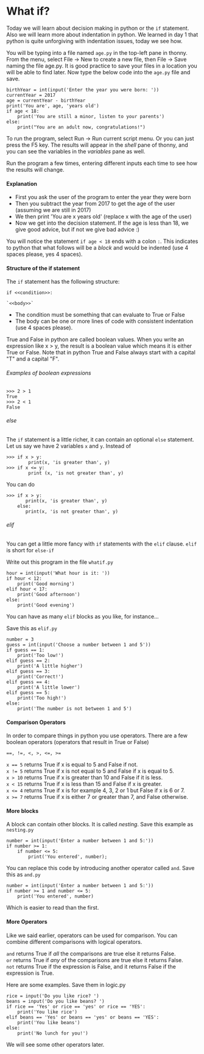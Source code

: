 # What if?

Today we will learn about decision making in python or the `if` statement. Also we will learn more about indentation in python.
We learned in day 1 that python is quite unforgiving with indentation issues, today we see how.

You will be typing into a file named `age.py` in the top-left pane in thonny.
From the menu, select File -> New to create a new file, then File -> Save naming the file age.py.
It is good practice to save your files in a location you will be able to find later.
Now type the below code into the `age.py` file and save.

```
birthYear = int(input('Enter the year you were born: '))
currentYear = 2017
age = currentYear - birthYear
print('You are', age, 'years old')
if age < 18:
    print('You are still a minor, listen to your parents')
else:
    print("You are an adult now, congratulations!")
```

To run the program, select Run -> Run current script menu. Or you can just press the F5 key. 
The results will appear in the *shell* pane of thonny, and you can see the variables in the *variables* pane as well.

Run the program a few times, entering different inputs each time to see how the results will change.

#### Explanation

- First you ask the user of the program to enter the year they were born
- Then you subtract the year from 2017 to get the age of the user (assuming we are still in 2017)
- We then print 'You are x years old' (replace x with the age of the user)
- Now we get into the decision statement. If the age is less than 18, we give good advice, but if not we give bad advice :)

You will notice the statement `if age < 18` ends with a colon `:`. 
This indicates to python that what follows will be a *block* and would be indented (use 4 spaces please, yes 4 spaces).

#### Structure of the if statement

The `if` statement has the following structure:

`if <<condition>>:`

    `<<body>>`

- The condition must be something that can evaluate to True or False
- The body can be one or more lines of code with consistent indentation (use 4 spaces please).

True and False in python are called boolean values. When you write an expression like x > y, the result is a boolean value which means it is either True or False. 
Note that in python True and False always start with a capital "T" and a capital "F".

###### Examples of boolean expressions

```
>>> 2 > 1
True
>>> 2 < 1
False
```

###### else

The `if` statement is a little richer, it can contain an optional `else` statement. 
Let us say we have 2 variables `x` and `y`. 
Instead of

```
>>> if x > y:
        print(x, 'is greater than', y)
>>> if x <= y:
        print (x, 'is not greater than', y)
```

You can do

```
>>> if x > y:
       print(x, 'is greater than', y)
    else:
       print(x, 'is not greater than', y)
```

###### elif

You can get a little more fancy with `if` statements with the `elif` clause. 
`elif` is short for `else-if`

Write out this program in the file `whatif.py`

```
hour = int(input('What hour is it: '))
if hour < 12:
    print('Good morning')
elif hour < 17:
    print('Good afternoon')
else:
    print('Good evening')
```

You can have as many `elif` blocks as you like, for instance...

Save this as `elif.py` 

```
number = 3
guess = int(input('Choose a number between 1 and 5'))
if guess == 1:
    print('Too low!')
elif guess == 2:
    print('A little higher')
elif guess == 3:
    print('Correct!')
elif guess == 4:
    print('A little lower')
elif guess == 5:
    print('Too high!')
else:
    print('The number is not between 1 and 5')
```

#### Comparison Operators

In order to compare things in python you use operators. There are a few boolean operators (operators that result in True or False)

`==, !=, <, >, <=, >=`

`x == 5` returns True if x is equal to 5 and False if not.  
`x != 5` returns True if x is not equal to 5 and False if x is equal to 5.  
`x > 10` returns True if x is greater than 10 and False if it is less.  
`x < 15` returns True if x is less than 15 and False if x is greater.  
`x <= 4` returns True if x is for example 4, 3, 2 or 1 but False if x is 6 or 7.  
`x >= 7` returns True if x is either 7 or greater than 7, and False otherwise.  

#### More blocks

A block can contain other blocks. It is called *nesting*. 
Save this example as `nesting.py`

```
number = int(input('Enter a number between 1 and 5:'))
if number >= 1:
    if number <= 5:
        print('You entered', number);
```

You can replace this code by introducing another operator called `and`. 
Save this as `and.py`

```
number = int(input('Enter a number between 1 and 5:'))
if number >= 1 and number <= 5:
    print('You entered', number)
```

Which is easier to read than the first. 

#### More Operators

Like we said earlier, operators can be used for comparison. You can combine different comparisons with logical operators.

`and` returns True if *all* the comparisons are true else it returns False.  
`or` returns True if *any* of the comparisons are true else it returns False.  
`not` returns True if the expression is False, and it returns False if the expression is True.  

Here are some examples. Save them in logic.py

```
rice = input('Do you like rice? ')
beans = input('Do you like beans? ')
if rice == 'Yes' or rice == 'yes' or rice == 'YES':
    print('You like rice')
elif beans == 'Yes' or beans == 'yes' or beans == 'YES':
    print('You like beans')
else:
    print('No lunch for you!')
```

We will see some other operators later.
